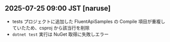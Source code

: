 ## 2025-07-25 09:00 JST [naruse]
- tests プロジェクトに追加した FluentApiSamples の Compile 項目が重複していたため、csproj から該当行を削除
- `dotnet test` 実行は NuGet 取得に失敗しエラー
